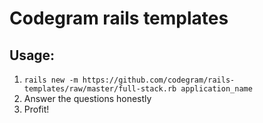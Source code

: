 # Codegram rails templates

## Usage:

1. `rails new -m https://github.com/codegram/rails-templates/raw/master/full-stack.rb application_name`
2. Answer the questions honestly
3. Profit!